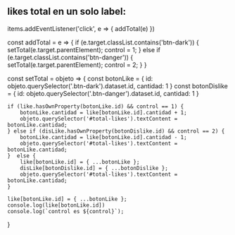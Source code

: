 ## likes total en un solo label:

items.addEventListener('click', e => {
    addTotal(e)
})

const addTotal = e => {
    if (e.target.classList.contains('btn-dark')) {
        setTotal(e.target.parentElement);
        control = 1;
    } else if (e.target.classList.contains('btn-danger')) {
        setTotal(e.target.parentElement);
        control = 2;
    }
}

const setTotal = objeto => {
    const botonLike = {
        id: objeto.querySelector('.btn-dark').dataset.id,
        cantidad: 1
    }
    const botonDislike = {
        id: objeto.querySelector('.btn-danger').dataset.id,
        cantidad: 1
    }

    if (like.hasOwnProperty(botonLike.id) && control == 1) {
        botonLike.cantidad = like[botonLike.id].cantidad + 1;
        objeto.querySelector('#total-likes').textContent = botonLike.cantidad;
    } else if (disLike.hasOwnProperty(botonDislike.id) && control == 2) {
        botonLike.cantidad = like[botonLike.id].cantidad - 1;
        objeto.querySelector('#total-likes').textContent = botonLike.cantidad;
    }  else {
        like[botonLike.id] = { ...botonLike };
        disLike[botonDislike.id] = { ...botonDislike };
        objeto.querySelector('#total-likes').textContent = botonLike.cantidad;
    }

    like[botonLike.id] = { ...botonLike };
    console.log(like[botonLike.id])
    console.log(`control es ${control}`);
}